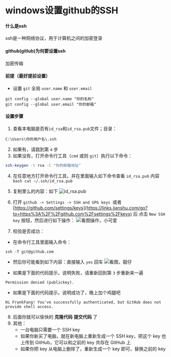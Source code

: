# windows设置github的SSH

#### 什么是ssh
  ssh是一种网络协议，用于计算机之间的加密登录
#### github(gitlub)为何要设置ssh
  加密传输

#### 前提（最好提前设置）
  - 设置 `git` 全局 `user.name` 和 `user.email`
```
git config --global user.name "你的名称"
git config --global user.email "你的邮箱" 
```

#### 设置步骤
  1. 查看本电脑是否有`id_rsa`和`id_rsa.pub`文件；目录：
```
C:\Users\你的用户名\.ssh
```
  2. 如果有，请跳到第 `4` 步
  3. 如果没有，打开命令行工具（`cmd` 或则 `git`）执行以下命令：
```bash
ssh-keygen -t rsa -C "你的邮箱地址"
```
  4. 在任意地方打开命令行工具，并在里面输入如下命令查看 `id_rsa.pub` 内容
    ```bash
    cat ~/.ssh/id_rsa.pub
    ```
  5. 复制里么的内容：如下
    ![id_rsa.pub](https://upload-images.jianshu.io/upload_images/4602786-ba42c766da0f4e99.png?imageMogr2/auto-orient/strip%7CimageView2/2/w/1240)
  6. 打开 `github -> Settings -> SSH and GPG keys `或者 [https://github.com/settings/keys](https://links.jianshu.com/go?to=https%3A%2F%2Fgithub.com%2Fsettings%2Fkeys) 后 点击 `New SSH key` 按钮，然后进行如下操作：
![看图操作，小可爱](https://upload-images.jianshu.io/upload_images/4602786-e17eb0a630522926.png?imageMogr2/auto-orient/strip%7CimageView2/2/w/1240)

7. 校验是否成功：

  - 在命令行工具里面输入命令：
```
ssh -T git@github.com
```
- 然后你可能看到如下内容：直接输入 `yes` 回车
![看图，靓仔](https://upload-images.jianshu.io/upload_images/4602786-3034f4046853bd3d.png?imageMogr2/auto-orient/strip%7CimageView2/2/w/1240)

- 如果是下面的代码提示，说明失败，请重新回到第 `3` 步重新来一遍
```
Permission denied (publickey).
```

- 如果是下面的代码提示，说明成功了，晚上加个鸡腿吧
```
Hi FrankFang! You've successfully authenticated, but GitHub does not provide shell access.
```

8. 后面你就可以愉快的 **克隆代码** **提交代码** 了
9. 其他：
    - 一台电脑只需要一个 SSH key
    - 如果你新买了电脑，就在新电脑上重新生成一个 SSH key，把这个 key 也上传到 GitHub，它可以和之前的 key 共存在 GitHub 上
    - 如果你把 key 从电脑上删除了，重新生成一个 key 即可，替换之前的 key